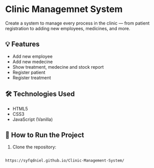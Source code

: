# Clinic Managemnet System

Create a system to manage every process in the clinic — from patient registration to adding new employees, medicines, and more.

## 💡 Features

- Add new employee
- Add new medecine
- Show treatment, medecine and stock report
- Register patient
- Register treatment


## 🛠️ Technologies Used

- HTML5
- CSS3
- JavaScript (Vanilla)

## 🚀 How to Run the Project

1. Clone the repository:

```bash

https://syfqdniel.github.io/Clinic-Management-System/

